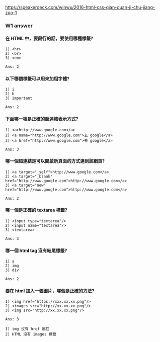 https://speakerdeck.com/winwu/2016-html-css-qian-duan-ji-chu-jiang-zuo-1




### W1 answer

#### 在 HTML 中，要段行的話，要使用哪種標籤?

```
1) <hr>
2) <br>
3) <em>
```

```
Ans: 2
```

#### 以下哪個標籤可以用來加粗字體?

```
1) i
2) b
3) important
```


```
Ans: 2
```


#### 下面哪一種是正確的超連結表示方式?

```
1) <a>http://www.google.com</a>
2) <a name="http://www.google.com">去 google</a>
3) <a href="http://www.google.com">去 google</a>
```

```
Ans: 3
```


#### 哪一個超連結是可以開啟新頁面的方式連到該網頁?

```
1) <a target="_self">http://www.google.com</a>
2) <a target="_blank" href="http://www.google.com">http://www.google.com</a>
3) <a target="new" href="http://www.google.com">http://www.google.com</a>
```

```
Ans: 2
```


#### 哪一個是正確的 textarea 標籤?

```
1) <input type="textarea"/>
2) <input name="textarea"/>
3) <textarea>
```

```
Ans: 3
```


#### 哪一個 html tag 沒有結尾標籤?

```
1) a
2) img
3) div
```

```
Ans: 2
```

#### 要在 html 加入一張圖片，哪個是正確的方法?

```
1) <img href="https://xxx.xx.xx.png"/>
2) <images src="http://xx.xx.xx.png"/>
3) <img src="http://xx.xx.xx.png"/>
```

```
Ans: 3

1) img 沒有 href 屬性
2) HTML 沒有 images 標籤

```